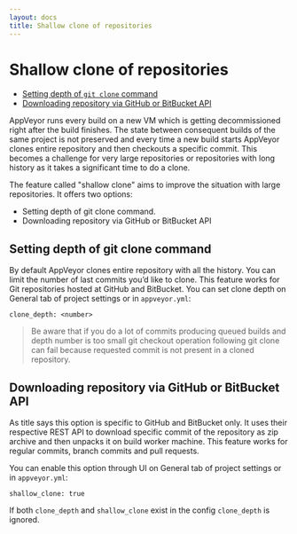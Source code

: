 ```yaml
---
layout: docs
title: Shallow clone of repositories
---
```


# Shallow clone of repositories

* [Setting depth of `git clone` command](#git-depth)
* [Downloading repository via GitHub or BitBucket API](#download-via-api)

AppVeyor runs every build on a new VM which is getting decommissioned right after the build finishes. The state between consequent builds of the same project is not preserved and every time a new build starts AppVeyor clones entire repository and then checkouts a specific commit. This becomes a challenge for very large repositories or repositories with long history as it takes a significant time to do a clone.

The feature called "shallow clone" aims to improve the situation with large repositories. It offers two options:

* Setting depth of git clone command.
* Downloading repository via GitHub or BitBucket API


<a id="git-depth"></a>
## Setting depth of git clone command

By default AppVeyor clones entire repository with all the history. You can limit the number of last commits you’d like to clone. This feature works for Git repositories hosted at GitHub and BitBucket. You can set clone depth on General tab of project settings or in `appveyor.yml`:

    clone_depth: <number>

> Be aware that if you do a lot of commits producing queued builds and depth number is too small git checkout operation following git clone can fail because requested commit is not present in a cloned repository.

<a id="download-via-api"></a>
## Downloading repository via GitHub or BitBucket API

As title says this option is specific to GitHub and BitBucket only. It uses their respective REST API to download specific commit of the repository as zip archive and then unpacks it on build worker machine. This feature works for regular commits, branch commits and pull requests.

You can enable this option through UI on General tab of project settings or in `appveyor.yml`:

    shallow_clone: true

If both `clone_depth` and `shallow_clone` exist in the config `clone_depth` is ignored.